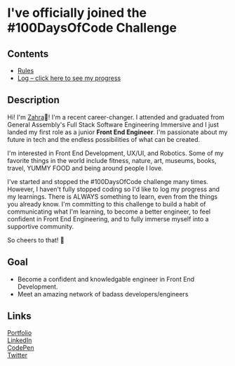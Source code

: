# I've officially joined the #100DaysOfCode Challenge

## Contents
* [Rules](rules.md)
* [Log – click here to see my progress](log/)

## Description

Hi! I'm [Zahra](https://zahrakhadijha.com/):star_struck:! I'm a recent career-changer. I attended and graduated from General Assembly's Full Stack Software Engineering Immersive and I just landed my first role as a junior **Front End Engineer**. I'm passionate about my future in tech and the endless possibilities of what can be created. 

I'm interested in Front End Development, UX/UI, and Robotics. Some of my favorite things in the world include fitness, nature, art, museums, books, travel, YUMMY FOOD and being around people I love.

I've started and stopped the #100DaysOfCode challenge many times. However, I haven't fully stopped coding so I'd like to log my progress and my learnings. There is ALWAYS something to learn, even from the things you already know. I'm committing to this challenge to build a habit of communicating what I'm learning, to become a better engineer, to feel confident in Front End Engineering, and to fully immerse myself into a supportive community. 


So cheers to that! :clinking_glasses:

## Goal

* Become a confident and knowledgable engineer in Front End Development.
* Meet an amazing network of badass developers/engineers

## Links

[Portfolio](https://zahrakhadijha.com/)<br>
[LinkedIn](https://www.linkedin.com/in/zahra-khan-01/) <br>
[CodePen](https://codepen.io/zahrakhadijha)<br>
[Twitter](https://twitter.com/zahrakhadijha)







